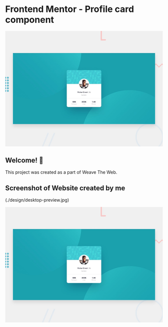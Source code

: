 # Frontend Mentor - Profile card component

![Design preview for the Profile card component coding challenge](./design/desktop-preview.jpg)

## Welcome! 👋

This project was created as a part of Weave The Web.

## Screenshot of Website created by me

(./design/desktop-preview.jpg)

![Design preview for the Profile card component coding challenge](./design/desktop-preview.jpg)
